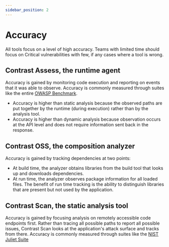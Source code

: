 ```yaml
---
sidebar_position: 2
---
```


# Accuracy

All tools focus on a level of high accuracy. Teams with limited time should focus on Critical vulnerabilities with few, if any cases where a tool is wrong.

## Contrast Assess, the runtime agent
Accuracy is gained by monitoring code execution and reporting on events that it was able to observe. Accuracy is commonly measured through suites like the entire [OWASP Benchmark](https://owasp.org/www-project-benchmark/).
- Accuracy is higher than static analysis because the observed paths are put together by the runtime (during execution) rather than by the analysis tool.
- Accuracy is higher than dynamic analysis because observation occurs at the API level and does not require information sent back in the response.

## Contrast OSS, the composition analyzer
Accuracy is gained by tracking dependencies at two points:
- At build time, the analyzer obtains libraries from the build tool that looks up and downloads dependencies.
- At run time, the analyzer observes package information for all loaded files. The benefit of run time tracking is the ability to distinguish libraries that are present but not used by the application.

## Contrast Scan, the static analysis tool
Accuracy is gained by focusing analysis on remotely accessible code endpoints first. Rather than tracing all possible paths to report all possible issues, Contrast Scan looks at the application's attack surface and tracks from there. Accuracy is commonly measured through suites like the [NIST Juliet Suite](https://samate.nist.gov/SARD/testsuite.php)
